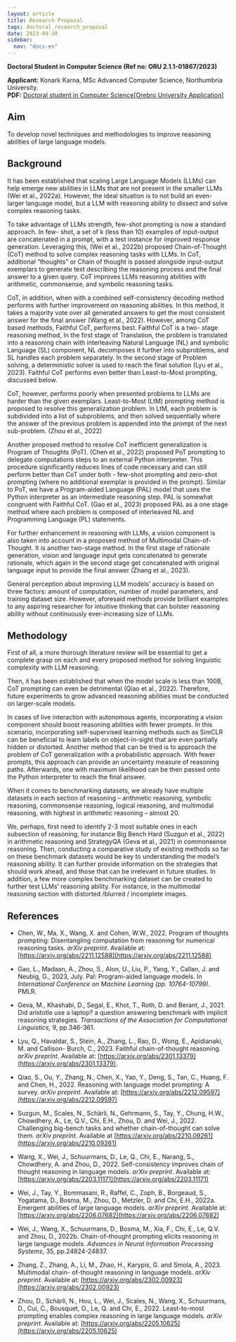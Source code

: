 ```yaml
---
layout: article
title: Research Proposal
tags: doctoral_research_proposal
date: 2023-09-30
sidebar:
  nav: "docs-en"
---
```



__Doctoral Student in Computer Science (Ref no: ORU 2.1.1-01867/2023)__

__Applicant:__ Konark Karna, MSc Advanced Computer Science, Northumbria University.<br>
__PDF:__ [Doctoral student in Computer Science[Orebro University Application]](/Konark_Karna_Research_Proposal2.pdf)

## Aim
  
To develop novel techniques and methodologies to improve reasoning abilities of large language models.

## Background

It has been established that scaling Large Language Models (LLMs) can help emerge new abilities in LLMs that are not present in the smaller LLMs (Wei et al., 2022a).
However, the ideal situation is to not build an even-larger language model, but a LLM with reasoning ability to dissect and solve complex reasoning tasks.

To take advantage of LLMs strength, few-shot prompting is now a standard approach.
In few- shot, a set of k (less than 10) examples of input-output are concatenated in a prompt, with a test instance for improved response generation.
Leveraging this, (Wei et al., 2022b) proposed Chain-of-Thought (CoT) method to solve complex reasoning tasks with LLMs. In CoT, additional “thoughts” or Chain of thought is passed alongside input-output exemplars to generate text describing the reasoning process and the final answer to a given query.
CoT improves LLMs reasoning abilities with arithmetic, commonsense, and symbolic reasoning tasks.

CoT, in addition, when with a combined self-consistency decoding method performs with further improvement on reasoning abilities.
In this method, it takes a majority vote over all generated answers to get the most consistent answer for the final answer (Wang et al., 2022).
However, among CoT based methods, Faithful CoT, performs best. Faithful CoT is a two- stage reasoning method, In the first stage of Translation, the problem is translated into a reasoning chain with interleaving Natural Language (NL) and symbolic Language (SL) component, NL decomposes it further into subproblems, and SL handles each problem separately.
In the second stage of Problem solving, a deterministic solver is used to reach the final solution (Lyu et al., 2023). Faithful CoT performs even better than Least-to-Most prompting, discussed below.

CoT, however, performs poorly when presented problems to LLMs are harder than the given exemplars.
Least-to-Most (LtM) prompting method is proposed to resolve this generalization problem.
In LtM, each problem is subdivided into a list of subproblems, and then solved sequentially where the answer of the previous problem is appended into the prompt of the next sub-problem. (Zhou et al., 2022)

Another proposed method to resolve CoT inefficient generalization is Program of Thoughts (PoT).
(Chen et al., 2022) proposed PoT prompting to delegate computations steps to an external Python interpreter.
This procedure significantly reduces lines of code necessary and can still perform better than CoT under both - few-shot prompting and zero-shot prompting (where no additional exemplar is provided in the prompt).
Similar to PoT, we have a Program-aided Language (PAL) model that uses the Python interpreter as an intermediate reasoning step.
PAL is somewhat congruent with Faithful CoT. (Gao et al., 2023) proposed PAL as a one stage method where each problem is composed of interleaved NL and Programming Language (PL) statements.

For further enhancement in reasoning with LLMs, a vision component is also taken into account in a proposed method of Multimodal Chain-of-Thought.
It is another two-stage method. In the first stage of rationale generation, vision and language input gets concatenated to generate rationale, which again in the second stage get concatenated with original language input to provide the final answer (Zhang et al., 2023).

General perception about improving LLM models’ accuracy is based on three factors: amount of computation, number of model parameters, and training dataset size. However, aforesaid methods provide brilliant examples to any aspiring researcher for intuitive thinking that can bolster reasoning ability without continuously ever-increasing size of LLMs.

## Methodology

First of all, a more thorough literature review will be essential to get a complete grasp on each and every proposed method for solving linguistic complexity with LLM reasoning.

Then, it has been established that when the model scale is less than 100B, CoT prompting can even be detrimental (Qiao et al., 2022). Therefore, future experiments to grow advanced reasoning abilities must be conducted on larger-scale models.

In cases of live interaction with autonomous agents, incorporating a vision component should boost reasoning abilities with fewer prompts.
In this scenario, incorporating self-supervised learning methods such as SimCLR can be beneficial to learn labels on object-in-sight that are even partially hidden or distorted.
Another method that can be tried is to approach the problem of CoT generalization with a probabilistic approach. With fewer prompts, this approach can provide an uncertainty measure of reasoning paths. 
Afterwards, one with maximum likelihood can be then passed onto the Python interpreter to reach the final answer.

When it comes to benchmarking datasets, we already have multiple datasets in each section of reasoning – arithmetic reasoning, symbolic reasoning, commonsense reasoning, logical reasoning, and multimodal reasoning, with highest in arithmetic reasoning – almost 20.

We, perhaps, first need to identify 2-3 most suitable ones in each subsection of reasoning, for instance Big Bench Hard (Suzgun et al., 2022) in arithmetic reasoning and StrategyQA (Geva et al., 2021) in commonsense reasoning.
Then, conducting a comparative study of existing methods so far on these benchmark datasets would be key to understanding the model’s reasoning ability.
It can further provide information on the strategies that should work ahead, and those that can be irrelevant in future studies.
In addition, a few more complex benchmarking dataset can be created to further test LLMs’ reasoning ability. For instance, in the multimodal reasoning section with distorted /blurred / incomplete images.

## References

- Chen, W., Ma, X., Wang, X. and Cohen, W.W., 2022. Program of thoughts prompting: Disentangling computation from reasoning for numerical reasoning tasks. _arXiv preprint_. Available at: [https://arxiv.org/abs/2211.12588](https://arxiv.org/abs/2211.12588)
- Gao, L., Madaan, A., Zhou, S., Alon, U., Liu, P., Yang, Y., Callan, J. and Neubig, G., 2023, July. Pal: Program-aided language models. In _International Conference on Machine Learning (pp. 10764-10799)_. PMLR.

- Geva, M., Khashabi, D., Segal, E., Khot, T., Roth, D. and Berant, J., 2021. Did aristotle use a laptop? a question answering benchmark with implicit reasoning strategies. _Transactions of the Association for Computational Linguistics,_ 9, pp.346-361.
- Lyu, Q., Havaldar, S., Stein, A., Zhang, L., Rao, D., Wong, E., Apidianaki, M. and Callison- Burch, C., 2023. Faithful chain-of-thought reasoning. _arXiv preprint_. Available at: [https://arxiv.org/abs/2301.13379](https://arxiv.org/abs/2301.13379).
- Qiao, S., Ou, Y., Zhang, N., Chen, X., Yao, Y., Deng, S., Tan, C., Huang, F. and Chen, H., 2022. Reasoning with language model prompting: A survey. _arXiv preprint_. Available at: [https://arxiv.org/abs/2212.09597](https://arxiv.org/abs/2212.09597)
- Suzgun, M., Scales, N., Schärli, N., Gehrmann, S., Tay, Y., Chung, H.W., Chowdhery, A., Le, Q.V., Chi, E.H., Zhou, D. and Wei, J., 2022. Challenging big-bench tasks and whether chain-of-thought can solve them. _arXiv preprint_. Available at [https://arxiv.org/abs/2210.09261](https://arxiv.org/abs/2210.09261)
- Wang, X., Wei, J., Schuurmans, D., Le, Q., Chi, E., Narang, S., Chowdhery, A. and Zhou, D., 2022. Self-consistency improves chain of thought reasoning in language models. _arXiv preprint_. Available at: [https://arxiv.org/abs/2203.11171](https://arxiv.org/abs/2203.11171)
- Wei, J., Tay, Y., Bommasani, R., Raffel, C., Zoph, B., Borgeaud, S., Yogatama, D., Bosma, M., Zhou, D., Metzler, D. and Chi, E.H., 2022a. Emergent abilities of large language models. _arXiv preprint_. Available at: [https://arxiv.org/abs/2206.07682](https://arxiv.org/abs/2206.07682)
- Wei, J., Wang, X., Schuurmans, D., Bosma, M., Xia, F., Chi, E., Le, Q.V. and Zhou, D., 2022b. Chain-of-thought prompting elicits reasoning in large language models. _Advances in Neural Information Processing Systems_, 35, pp.24824-24837.
- Zhang, Z., Zhang, A., Li, M., Zhao, H., Karypis, G. and Smola, A., 2023. Multimodal chain- of-thought reasoning in language models. _arXiv preprint_. Available at: [https://arxiv.org/abs/2302.00923](https://arxiv.org/abs/2302.00923)
- Zhou, D., Schärli, N., Hou, L., Wei, J., Scales, N., Wang, X., Schuurmans, D., Cui, C., Bousquet, O., Le, Q. and Chi, E., 2022. Least-to-most prompting enables complex reasoning in large language models. _arXiv preprint_. Available at: [https://arxiv.org/abs/2205.10625](https://arxiv.org/abs/2205.10625)
